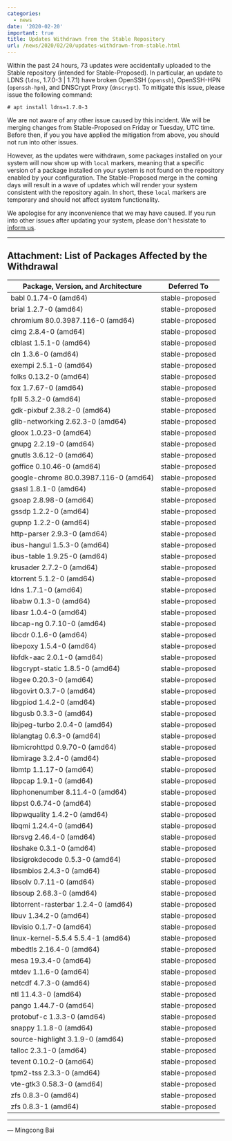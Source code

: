 ```yaml
---
categories:
  - news
date: '2020-02-20'
important: true
title: Updates Withdrawn from the Stable Repository
url: /news/2020/02/20/updates-withdrawn-from-stable.html
---
```



Within the past 24 hours, 73 updates were accidentally uploaded to the Stable
repository (intended for Stable-Proposed). In particular, an update to LDNS
(`ldns`, 1.7.0-3 | 1.7.1) have broken OpenSSH (`openssh`), OpenSSH-HPN
(`openssh-hpn`), and DNSCrypt Proxy (`dnscrypt`). To mitigate this issue,
please issue the following command:

```
# apt install ldns=1.7.0-3
```

We are not aware of any other issue caused by this incident. We will be merging
changes from Stable-Proposed on Friday or Tuesday, UTC time. Before then, if you
you have applied the mitigation from above, you should not run into other issues.

However, as the updates were withdrawn, some packages installed on your system
will now show up with `local` markers, meaning that a specific version of a
package installed on your system is not found on the repository enabled by
your configuration. The Stable-Proposed merge in the coming days will result in
a wave of updates which will render your system consistent with the repository
again. In short, these `local` markers are temporary and should not affect
system functionality.

We apologise for any inconvenience that we may have caused. If you run into other
issues after updating your system, please don't hesistate to
[inform us](https://github.com/AOSC-Dev/aosc-os-abbs/issues/new/choose/).

----

Attachment: List of Packages Affected by the Withdrawal
-------------------------------------------------------

| Package, Version, and Architecture      | Deferred To     |
|-----------------------------------------|-----------------|
| babl 0.1.74-0 (amd64)                   | stable-proposed |
| brial 1.2.7-0 (amd64)                   | stable-proposed |
| chromium 80.0.3987.116-0 (amd64)        | stable-proposed |
| cimg 2.8.4-0 (amd64)                    | stable-proposed |
| clblast 1.5.1-0 (amd64)                 | stable-proposed |
| cln 1.3.6-0 (amd64)                     | stable-proposed |
| exempi 2.5.1-0 (amd64)                  | stable-proposed |
| folks 0.13.2-0 (amd64)                  | stable-proposed |
| fox 1.7.67-0 (amd64)                    | stable-proposed |
| fplll 5.3.2-0 (amd64)                   | stable-proposed |
| gdk-pixbuf 2.38.2-0 (amd64)             | stable-proposed |
| glib-networking 2.62.3-0 (amd64)        | stable-proposed |
| gloox 1.0.23-0 (amd64)                  | stable-proposed |
| gnupg 2.2.19-0 (amd64)                  | stable-proposed |
| gnutls 3.6.12-0 (amd64)                 | stable-proposed |
| goffice 0.10.46-0 (amd64)               | stable-proposed |
| google-chrome 80.0.3987.116-0 (amd64)   | stable-proposed |
| gsasl 1.8.1-0 (amd64)                   | stable-proposed |
| gsoap 2.8.98-0 (amd64)                  | stable-proposed |
| gssdp 1.2.2-0 (amd64)                   | stable-proposed |
| gupnp 1.2.2-0 (amd64)                   | stable-proposed |
| http-parser 2.9.3-0 (amd64)             | stable-proposed |
| ibus-hangul 1.5.3-0 (amd64)             | stable-proposed |
| ibus-table 1.9.25-0 (amd64)             | stable-proposed |
| krusader 2.7.2-0 (amd64)                | stable-proposed |
| ktorrent 5.1.2-0 (amd64)                | stable-proposed |
| ldns 1.7.1-0 (amd64)                    | stable-proposed |
| libabw 0.1.3-0 (amd64)                  | stable-proposed |
| libasr 1.0.4-0 (amd64)                  | stable-proposed |
| libcap-ng 0.7.10-0 (amd64)              | stable-proposed |
| libcdr 0.1.6-0 (amd64)                  | stable-proposed |
| libepoxy 1.5.4-0 (amd64)                | stable-proposed |
| libfdk-aac 2.0.1-0 (amd64)              | stable-proposed |
| libgcrypt-static 1.8.5-0 (amd64)        | stable-proposed |
| libgee 0.20.3-0 (amd64)                 | stable-proposed |
| libgovirt 0.3.7-0 (amd64)               | stable-proposed |
| libgpiod 1.4.2-0 (amd64)                | stable-proposed |
| libgusb 0.3.3-0 (amd64)                 | stable-proposed |
| libjpeg-turbo 2.0.4-0 (amd64)           | stable-proposed |
| liblangtag 0.6.3-0 (amd64)              | stable-proposed |
| libmicrohttpd 0.9.70-0 (amd64)          | stable-proposed |
| libmirage 3.2.4-0 (amd64)               | stable-proposed |
| libmtp 1.1.17-0 (amd64)                 | stable-proposed |
| libpcap 1.9.1-0 (amd64)                 | stable-proposed |
| libphonenumber 8.11.4-0 (amd64)         | stable-proposed |
| libpst 0.6.74-0 (amd64)                 | stable-proposed |
| libpwquality 1.4.2-0 (amd64)            | stable-proposed |
| libqmi 1.24.4-0 (amd64)                 | stable-proposed |
| librsvg 2.46.4-0 (amd64)                | stable-proposed |
| libshake 0.3.1-0 (amd64)                | stable-proposed |
| libsigrokdecode 0.5.3-0 (amd64)         | stable-proposed |
| libsmbios 2.4.3-0 (amd64)               | stable-proposed |
| libsolv 0.7.11-0 (amd64)                | stable-proposed |
| libsoup 2.68.3-0 (amd64)                | stable-proposed |
| libtorrent-rasterbar 1.2.4-0 (amd64)    | stable-proposed |
| libuv 1.34.2-0 (amd64)                  | stable-proposed |
| libvisio 0.1.7-0 (amd64)                | stable-proposed |
| linux-kernel-5.5.4 5.5.4-1 (amd64)      | stable-proposed |
| mbedtls 2.16.4-0 (amd64)                | stable-proposed |
| mesa 19.3.4-0 (amd64)                   | stable-proposed |
| mtdev 1.1.6-0 (amd64)                   | stable-proposed |
| netcdf 4.7.3-0 (amd64)                  | stable-proposed |
| ntl 11.4.3-0 (amd64)                    | stable-proposed |
| pango 1.44.7-0 (amd64)                  | stable-proposed |
| protobuf-c 1.3.3-0 (amd64)              | stable-proposed |
| snappy 1.1.8-0 (amd64)                  | stable-proposed |
| source-highlight 3.1.9-0 (amd64)        | stable-proposed |
| talloc 2.3.1-0 (amd64)                  | stable-proposed |
| tevent 0.10.2-0 (amd64)                 | stable-proposed |
| tpm2-tss 2.3.3-0 (amd64)                | stable-proposed |
| vte-gtk3 0.58.3-0 (amd64)               | stable-proposed |
| zfs 0.8.3-0 (amd64)                     | stable-proposed |
| zfs 0.8.3-1 (amd64)                     | stable-proposed |

----

— Mingcong Bai